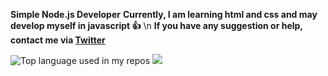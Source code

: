 **Simple Node.js Developer** 
**Currently, I am learning html and css and may develop myself in javascript 👍**
\n
**If you have any suggestion or help, contact me via [Twitter](https://twitter.com/sonyairlines)**

<img src="https://github-readme-stats.vercel.app/api/top-langs/?username=9de&layout=compact&hide_title=1&card_width=500&theme=dark" alt="Top language used in my repos" />
<img src="https://github-readme-stats-ouuan.vercel.app/api?username=9de&theme=dark&show_icons=true">
